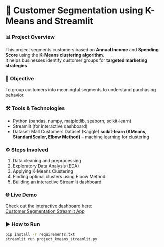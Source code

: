 # 🧩 Customer Segmentation using K-Means and Streamlit

### 📊 Project Overview
This project segments customers based on **Annual Income** and **Spending Score** using the **K-Means clustering algorithm**.  
It helps businesses identify customer groups for **targeted marketing strategies**.

### 🧠 Objective
To group customers into meaningful segments to understand purchasing behavior.

### 🛠️ Tools & Technologies
- Python (pandas, numpy, matplotlib, seaborn, scikit-learn)
- Streamlit (for interactive dashboard)
- Dataset: Mall Customers Dataset (Kaggle)
**scikit-learn (KMeans, StandardScaler, Elbow Method)** – machine learning for clustering  
### ⚙️ Steps Involved
1. Data cleaning and preprocessing  
2. Exploratory Data Analysis (EDA)  
3. Applying K-Means Clustering  
4. Finding optimal clusters using Elbow Method  
5. Building an interactive Streamlit dashboard  

### 🌐 Live Demo
Check out the interactive dashboard here:  
[Customer Segmentation Streamlit App](https://customer-segmentation-using-k-means-4usxjsgrkmbcvhriamvuzh.streamlit.app/)

### ▶️ How to Run
```bash
pip install -r requirements.txt
streamlit run project_kmeans_streamlit.py
